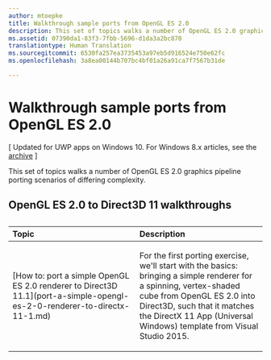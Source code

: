 ```yaml
---
author: mtoepke
title: Walkthrough sample ports from OpenGL ES 2.0
description: This set of topics walks a number of OpenGL ES 2.0 graphics pipeline porting scenarios of differing complexity.
ms.assetid: 07390da1-83f3-7fbb-5696-d1da3a2bc870
translationtype: Human Translation
ms.sourcegitcommit: 6530fa257ea3735453a97eb5d916524e750e62fc
ms.openlocfilehash: 3a8ea00144b707bc4bf01a26a91ca7f7567b31de

---
```


# Walkthrough sample ports from OpenGL ES 2.0


\[ Updated for UWP apps on Windows 10. For Windows 8.x articles, see the [archive](http://go.microsoft.com/fwlink/p/?linkid=619132) \]

This set of topics walks a number of OpenGL ES 2.0 graphics pipeline porting scenarios of differing complexity.

## OpenGL ES 2.0 to Direct3D 11 walkthroughs

## 
<table>
<colgroup>
<col width="50%" />
<col width="50%" />
</colgroup>
<thead>
<tr class="header">
<th align="left">Topic</th>
<th align="left">Description</th>
</tr>
</thead>
<tbody>
<tr class="odd">
<td align="left"><p>[How to: port a simple OpenGL ES 2.0 renderer to Direct3D 11.1](port-a-simple-opengl-es-2-0-renderer-to-directx-11-1.md)</p></td>
<td align="left"><p>For the first porting exercise, we'll start with the basics: bringing a simple renderer for a spinning, vertex-shaded cube from OpenGL ES 2.0 into Direct3D, such that it matches the DirectX 11 App (Universal Windows) template from Visual Studio 2015.</p></td>
</tr>
</tbody>
</table>

 

 

 







<!--HONumber=Aug16_HO3-->


